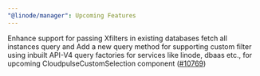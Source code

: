 ```yaml
---
"@linode/manager": Upcoming Features
---
```


Enhance support for passing Xfilters in existing databases fetch all instances query and Add a new query method for supporting custom filter using inbuilt API-V4 query factories for services like linode, dbaas etc., for upcoming CloudpulseCustomSelection component ([#10769](https://github.com/linode/manager/pull/10769))
